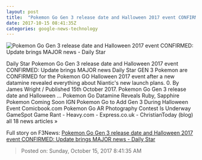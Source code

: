 ```yaml
---
layout: post
title:  "Pokemon Go Gen 3 release date and Halloween 2017 event CONFIRMED: Update brings MAJOR news - Daily Star"
date: 2017-10-15 08:41:35Z
categories: google-news-technology
---
```


![Pokemon Go Gen 3 release date and Halloween 2017 event CONFIRMED: Update brings MAJOR news - Daily Star](http://cdn.images.dailystar.co.uk/dynamic/184/photos/768000/936x622/1106768.jpg)

Daily Star Pokemon Go Gen 3 release date and Halloween 2017 event CONFIRMED: Update brings MAJOR news Daily Star GEN 3 Pokemon are CONFIRMED for the Pokemon GO Halloween 2017 event after a new datamine revealed everything about Niantic's new launch plans. 0. By James Wright / Published 15th October 2017. Pokemon Go Gen 3 release date and Halloween ... Pokemon Go Datamine Reveals Ruby, Sapphire Pokemon Coming Soon IGN Pokemon Go to Add Gen 3 During Halloween Event Comicbook.com Pokemon Go AR Photography Contest Is Underway GameSpot Game Rant - Heavy.com - Express.co.uk - ChristianToday (blog) all 18 news articles »


Full story on F3News: [Pokemon Go Gen 3 release date and Halloween 2017 event CONFIRMED: Update brings MAJOR news - Daily Star](http://www.f3nws.com/n/RbmjXB)

> Posted on: Sunday, October 15, 2017 8:41:35 AM
